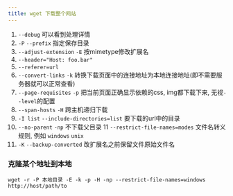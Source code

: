 ```yaml
---
title: wget 下载整个网站
---
```


1. `--debug` 可以看到处理详情
2. `-P` `--prefix` 指定保存目录
3. `--adjust-extension` `-E` 按mimetype修改扩展名
4. `--header="Host: foo.bar"`
5. `--referer=url`
6. `--convert-links` `-k` 转换下载页面中的连接地址为本地连接地址(即不需要服务器就可以正常查看)
7. `--page-requisites` `-p` 把当前页面正确显示依赖的css, img都下载下来, 无视`--level`的配置
8. `--span-hosts` `-H` 跨主机递归下载
9. `-I list` `--include-directories=list` 要下载的url中的目录
10. `--no-parent` `-np` 不下载父目录
11 `--restrict-file-names=modes` 文件名转义规则, 例如 `windows` `unix`
12. `-K` `--backup-converted` 改扩展名之前保留文件原始文件名

### 克隆某个地址到本地
`wget -r -P 本地目录 -E -k -p -H -np --restrict-file-names=windows http://host/path/to`
